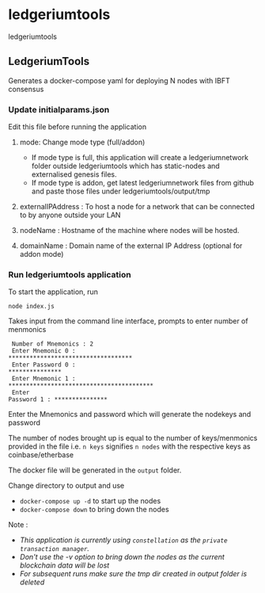 # ledgeriumtools
ledgeriumtools

## LedgeriumTools

Generates a docker-compose yaml for deploying N nodes with IBFT consensus

### Update initialparams.json
Edit this file before running the application
1. mode: Change mode type (full/addon)
    
    * If mode type is full, this application will create a ledgeriumnetwork folder outside ledgeriumtools which has static-nodes and externalised genesis files.
    * If mode type is addon, get latest ledgeriumnetwork files from github and paste those files under ledgeriumtools/output/tmp 
     
2. externalIPAddress : To host a node for a network that can be connected to by anyone outside your LAN
3. nodeName : Hostname of the machine where nodes will be hosted.
4. domainName : Domain name of the external IP Address (optional for addon mode)

### Run ledgeriumtools application

To start the application, run
```
node index.js
```

Takes input from the command line interface, prompts to enter number of menmonics

<code> Number of Mnemonics : 2 </code><br>
<code> Enter Mnemonic 0 : ***********************************</code><br>
<code> Enter Password 0 : ***************</code><br>
<code> Enter Mnemonic 1 : *****************************************</code><br>
<code> Enter Password 1 : ***************</code><br>

Enter the Mnemonics and password which will generate the nodekeys and password

The number of nodes brought up is equal to the number of keys/menmonics provided in the file i.e. `n keys` signifies `n nodes` with the respective keys as coinbase/etherbase

The docker file will be generated in the `output` folder.

Change directory to output and use

* `docker-compose up -d` to start up the nodes
* `docker-compose down` to bring down the nodes

Note : 
* *This application is currently using `constellation` as the `private transaction manager`.*
 * *Don't use the -v option to bring down the nodes as the current blockchain data will be lost*
* *For subsequent runs make sure the tmp dir created in output folder is deleted*